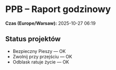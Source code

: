 # PPB – Raport godzinowy
**Czas (Europe/Warsaw):** 2025-10-27 06:19

## Status projektów
- Bezpieczny Pieszy — OK
- Zwolnij przy przejściu — OK
- Odblask ratuje życie — OK


